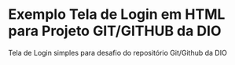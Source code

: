 # Exemplo Tela de Login em HTML para Projeto GIT/GITHUB da DIO

Tela de Login simples para desafio do repositório Git/Github da DIO
